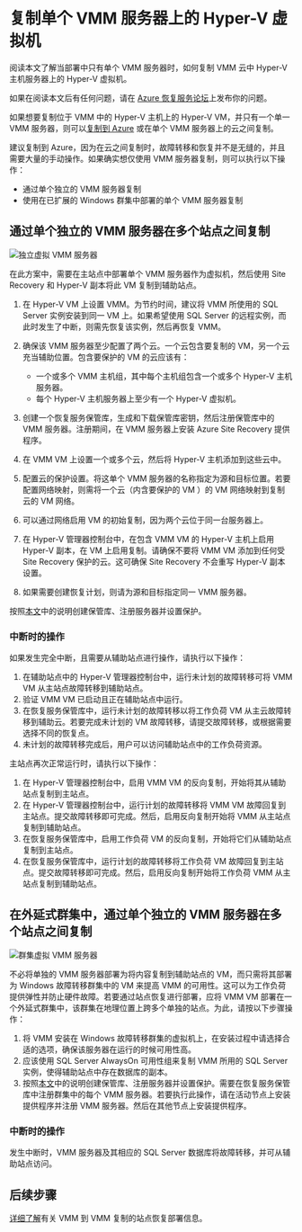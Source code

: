 
<properties
    pageTitle="Azure Site Recovery：复制单个 VMM 服务器上的 Hyper-V 虚拟机 | Azure"
    description="本文介绍如何只有单个 VMM 服务器时如何复制 Hyper-V 虚拟机。"
    services="site-recovery"
    documentationcenter=""
    author="rayne-wiselman"
    manager="jwhit"
    editor="" />  

<tags
    ms.assetid="1c0c4b99-2a6a-4fa2-89fa-d19c39869be6"
    ms.service="site-recovery"
    ms.devlang="na"
    ms.topic="article"
    ms.tgt_pltfrm="na"
    ms.workload="backup-recovery"
    ms.date="11/14/2016"
    wacn.date="12/12/2016"
    ms.author="raynew" />

# 复制单个 VMM 服务器上的 Hyper-V 虚拟机

阅读本文了解当部署中只有单个 VMM 服务器时，如何复制 VMM 云中 Hyper-V 主机服务器上的 Hyper-V 虚拟机。

如果在阅读本文后有任何问题，请在 [Azure 恢复服务论坛](https://social.msdn.microsoft.com/Forums/zh-cn/home?forum=hypervrecovmgr)上发布你的问题。


如果想要复制位于 VMM 中的 Hyper-V 主机上的 Hyper-V VM，并只有一个单一 VMM 服务器，则可以[复制到 Azure](/documentation/articles/site-recovery-vmm-to-azure/) 或在单个 VMM 服务器上的云之间复制。

建议复制到 Azure，因为在云之间复制时，故障转移和恢复并不是无缝的，并且需要大量的手动操作。如果确实想仅使用 VMM 服务器复制，则可以执行以下操作：

* 通过单个独立的 VMM 服务器复制
* 使用在已扩展的 Windows 群集中部署的单个 VMM 服务器复制

## 通过单个独立的 VMM 服务器在多个站点之间复制

![独立虚拟 VMM 服务器](./media/site-recovery-single-vmm/single-vmm-standalone.png)


在此方案中，需要在主站点中部署单个 VMM 服务器作为虚拟机，然后使用 Site Recovery 和 Hyper-V 副本将此 VM 复制到辅助站点。

1. 在 Hyper-V VM 上设置 VMM。为节约时间，建议将 VMM 所使用的 SQL Server 实例安装到同一 VM 上。如果希望使用 SQL Server 的远程实例，而此时发生了中断，则需先恢复该实例，然后再恢复 VMM。
2. 确保该 VMM 服务器至少配置了两个云。一个云包含要复制的 VM，另一个云充当辅助位置。包含要保护的 VM 的云应该有：

	- 一个或多个 VMM 主机组，其中每个主机组包含一个或多个 Hyper-V 主机服务器。
	- 每个 Hyper-V 主机服务器上至少有一个 Hyper-V 虚拟机。

3. 创建一个恢复服务保管库，生成和下载保管库密钥，然后注册保管库中的 VMM 服务器。注册期间，在 VMM 服务器上安装 Azure Site Recovery 提供程序。
4. 在 VMM VM 上设置一个或多个云，然后将 Hyper-V 主机添加到这些云中。
5. 配置云的保护设置。将这单个 VMM 服务器的名称指定为源和目标位置。若要配置网络映射，则需将一个云（内含要保护的 VM ）的 VM 网络映射到复制云的 VM 网络。
6. 可以通过网络启用 VM 的初始复制，因为两个云位于同一台服务器上。
7. 在 Hyper-V 管理器控制台中，在包含 VMM VM 的 Hyper-V 主机上启用 Hyper-V 副本，在 VM 上启用复制。请确保不要将 VMM VM 添加到任何受 Site Recovery 保护的云。这可确保 Site Recovery 不会重写 Hyper-V 副本设置。
8. 如果需要创建恢复计划，则请为源和目标指定同一 VMM 服务器。

按照[本文](/documentation/articles/site-recovery-vmm-to-vmm/)中的说明创建保管库、注册服务器并设置保护。

### 中断时的操作
如果发生完全中断，且需要从辅助站点进行操作，请执行以下操作：

1.	在辅助站点中的 Hyper-V 管理器控制台中，运行未计划的故障转移可将 VMM VM 从主站点故障转移到辅助站点。
2.	验证 VMM VM 已启动且正在辅助站点中运行。
3.	在恢复服务保管库中，运行未计划的故障转移以将工作负荷 VM 从主云故障转移到辅助云。若要完成未计划的 VM 故障转移，请提交故障转移，或根据需要选择不同的恢复点。
4.	未计划的故障转移完成后，用户可以访问辅助站点中的工作负荷资源。

主站点再次正常运行时，请执行以下操作：

1.	在 Hyper-V 管理器控制台中，启用 VMM VM 的反向复制，开始将其从辅助站点复制到主站点。
2.	在 Hyper-V 管理器控制台中，运行计划的故障转移将 VMM VM 故障回复到主站点。提交故障转移即可完成。然后，启用反向复制开始将 VMM 从主站点复制到辅助站点。
3.	在恢复服务保管库中，启用工作负荷 VM 的反向复制，开始将它们从辅助站点复制到主站点。
4.	在恢复服务保管库中，运行计划的故障转移将工作负荷 VM 故障回复到主站点。提交故障转移即可完成。然后，启用反向复制开始将工作负荷 VMM 从主站点复制到辅助站点。

## 在外延式群集中，通过单个独立的 VMM 服务器在多个站点之间复制
![群集虚拟 VMM 服务器](./media/site-recovery-single-vmm/single-vmm-cluster.png)

不必将单独的 VMM 服务器部署为将内容复制到辅助站点的 VM，而只需将其部署为 Windows 故障转移群集中的 VM 来提高 VMM 的可用性。这可以为工作负荷提供弹性并防止硬件故障。若要通过站点恢复进行部署，应将 VMM VM 部署在一个外延式群集中，该群集在地理位置上跨多个单独的站点。为此，请按以下步骤操作：

1. 将 VMM 安装在 Windows 故障转移群集的虚拟机上，在安装过程中请选择合适的选项，确保该服务器在运行的时候可用性高。
2. 应该使用 SQL Server AlwaysOn 可用性组来复制 VMM 所用的 SQL Server 实例，使得辅助站点中存在数据库的副本。
3. 按照[本文](/documentation/articles/site-recovery-vmm-to-vmm/)中的说明创建保管库、注册服务器并设置保护。需要在恢复服务保管库中注册群集中的每个 VMM 服务器。若要执行此操作，请在活动节点上安装提供程序并注册 VMM 服务器。然后在其他节点上安装提供程序。

### 中断时的操作
发生中断时，VMM 服务器及其相应的 SQL Server 数据库将故障转移，并可从辅助站点访问。

## 后续步骤

[详细了解](/documentation/articles/site-recovery-vmm-to-vmm/)有关 VMM 到 VMM 复制的站点恢复部署信息。

<!---HONumber=Mooncake_1205_2016-->